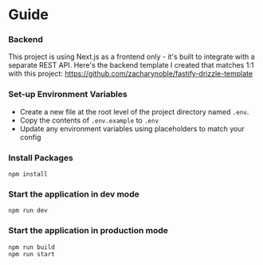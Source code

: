 # Guide

### Backend
This project is using Next.js as a frontend only - it's built to integrate with a separate REST API. Here's the backend template I created that matches 1:1 with this project: https://github.com/zacharynoble/fastify-drizzle-template


### Set-up Environment Variables

- Create a new file at the root level of the project directory named ```.env```. 
- Copy the contents of ```.env.example``` to ```.env```
- Update any environment variables using placeholders to match your config

### Install Packages
    npm install


### Start the application in dev mode
    npm run dev


### Start the application in production mode
    npm run build
    npm run start
